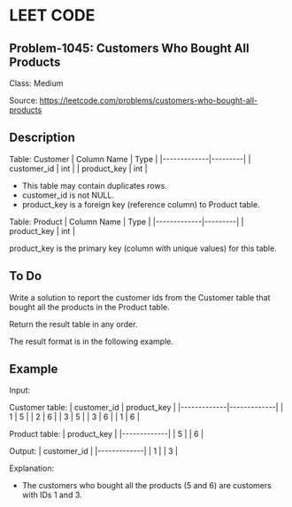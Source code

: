 # LEET CODE
## Problem-1045: Customers Who Bought All Products
Class: Medium

Source: https://leetcode.com/problems/customers-who-bought-all-products

## Description
Table: Customer
| Column Name | Type    |
|-------------|---------|
| customer_id | int     |
| product_key | int     |

- This table may contain duplicates rows. 
- customer_id is not NULL.
- product_key is a foreign key (reference column) to Product table.
 
Table: Product
| Column Name | Type    |
|-------------|---------|
| product_key | int     |

product_key is the primary key (column with unique values) for this table.

## To Do
Write a solution to report the customer ids from the Customer table that bought all the products in the Product table.

Return the result table in any order.

The result format is in the following example.

## Example

Input: 

Customer table:
| customer_id | product_key |
|-------------|-------------|
| 1           | 5           |
| 2           | 6           |
| 3           | 5           |
| 3           | 6           |
| 1           | 6           |

Product table:
| product_key |
|-------------|
| 5           |
| 6           |

Output: 
| customer_id |
|-------------|
| 1           |
| 3           |

Explanation: 
- The customers who bought all the products (5 and 6) are customers with IDs 1 and 3.
